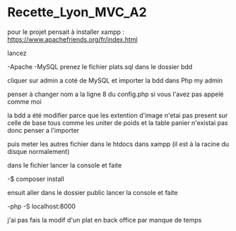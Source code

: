 # Recette_Lyon_MVC_A2

pour le projet pensait à installer xampp : https://www.apachefriends.org/fr/index.html

lancez

-Apache
-MySQL
prenez le fichier plats.sql dans le dossier bdd

cliquer sur admin a coté de MySQL et importer la bdd dans Php my admin

penser à changer nom a la ligne 8 du config.php si vous l'avez pas appelé comme moi

la bdd a été modifier parce que les extention d'image n'etai pas present sur celle de base tous comme les uniter de poids et la table panier n'existai pas donc penser a l'importer

puis meter les autres fichier dans le htdocs dans xampp (il est à la racine du disque normalement)

dans le fichier lancer la console et faite

-$ composer install

ensuit aller dans le dossier public lancer la console et faite

-php -S localhost:8000

j'ai pas fais la modif d'un plat en back office par manque de temps
